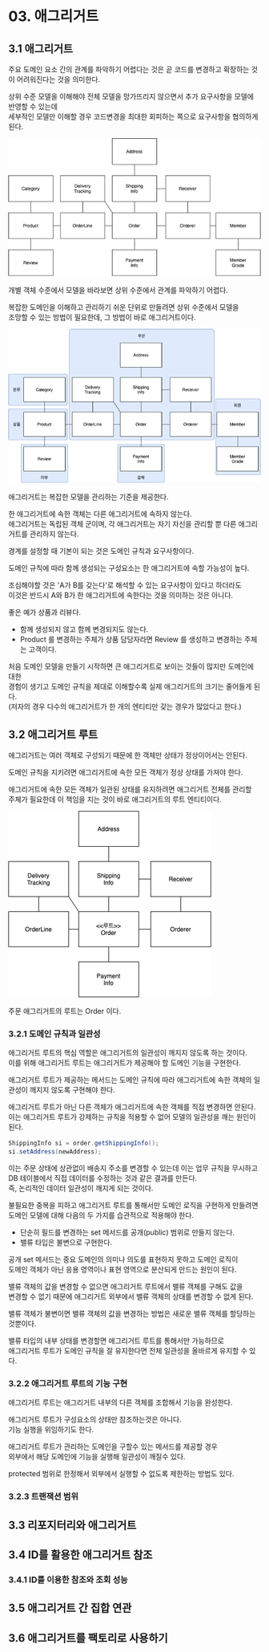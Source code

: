 # 03. 애그리거트

## 3.1 애그리거트

주요 도메인 요소 간의 관계를 파악하기 어렵다는 것은 곧 코드를 변경하고 확장하는 것이 어려워진다는 것을 의미한다.

상위 수준 모델을 이해해야 전체 모델을 망가뜨리지 않으면서 추가 요구사항을 모델에 반영할 수 있는데  
세부적인 모델만 이해할 경우 코드변경을 최대한 회피하는 쪽으로 요구사항을 협의하게 된다.

![01.png](img/01.png)

개별 객체 수준에서 모델을 바라보면 상위 수준에서 관계를 파악하기 어렵다.

복잡한 도메인을 이해하고 관리하기 쉬운 단위로 만들려면 상위 수준에서 모델을  
조망할 수 있는 방법이 필요한데, 그 방법이 바로 애그리거트이다.

![img.png](img/02.png)

애그리거트는 복잡한 모델을 관리하는 기준을 제공한다.

한 애그리거트에 속한 객체는 다른 애그리거트에 속하지 않는다.   
애그리거트는 독립된 객체 군이며, 각 애그리거트는 자기 자신을 관리할 뿐 다른 애그리거트를 관리하지 않는다.

경계를 설정할 때 기본이 되는 것은 도메인 규칙과 요구사항이다. 

도메인 규칙에 따라 함께 생성되는 구성요소는 한 애그리거트에 속할 가능성이 높다. 

조심해야할 것은 'A가 B를 갖는다'로 해석할 수 있는 요구사항이 있다고 하더라도   
이것은 반드시 A와 B가 한 애그리거트에 속한다는 것을 의미하는 것은 아니다. 

좋은 예가 상품과 리뷰다.   

- 함께 생성되지 않고 함께 변경되지도 않는다.
- Product 를 변경하는 주체가 상품 담당자라면 Review 를 생성하고 변경하는 주체는 고객이다.

처음 도메인 모델을 만들기 시작하면 큰 애그리거트로 보이는 것들이 많지만 도메인에 대한  
경험이 생기고 도메인 규칙을 제대로 이해할수록 실제 애그리거트의 크기는 줄어들게 된다.  
(저자의 경우 다수의 애그리거트가 한 개의 엔티티만 갖는 경우가 많았다고 한다.)

## 3.2 애그리거트 루트

애그리거트는 여러 객체로 구성되기 때문에 한 객체만 상태가 정상이어서는 안된다.  

도메인 규칙을 지키려면 애그리거트에 속한 모든 객체가 정상 상태를 가져야 한다.

애그리거트에 속한 모든 객체가 일관된 상태를 유지하려면 애그리거트 전체를 관리할  
주체가 필요한데 이 책임을 지는 것이 바로 애그리거트의 루트 엔티티이다.

![03.png](img/03.png)

주문 애그리거트의 루트는 Order 이다.

### 3.2.1 도메인 규칙과 일관성

애그리거트 루트의 핵심 역할은 애그리거트의 일관성이 깨지지 않도록 하는 것이다.  
이를 위해 애그리거트 루트는 애그리거트가 제공해야 할 도메인 기능을 구현한다. 

애그리거트 루트가 제공하는 메서드는 도메인 규칙에 따라 애그리거트에 속한 객체의 일관성이 깨지지 않도록 구현해야 한다.

애그리거트 루트가 아닌 다른 객체가 애그리거트에 속한 객체를 직접 변경하면 안된다.  
이는 애그리거트 루트가 강제하는 규칙을 적용할 수 없어 모델의 일관성을 깨는 원인이 된다.

```java
ShippingInfo si = order.getShippingInfo();
si.setAddress(newAddress);
```

이는 주문 상태에 상관없이 배송지 주소를 변경할 수 있는데 이는 업무 규칙을 무시하고   
DB 테이블에서 직접 데이터를 수정하는 것과 같은 결과를 만든다.  
즉, 논리적인 데이터 일관성이 깨지게 되는 것이다.

불필요한 중복을 피하고 애그리거트 루트를 통해서만 도메인 로직을 구현하게 만들려면   
도메인 모델에 대해 다음의 두 가지를 습관적으로 적용해야 한다.

- 단순히 필드를 변경하는 set 메서드를 공개(public) 범위로 만들지 않는다.
- 밸류 타입은 불변으로 구현한다.

공개 set 메서드는 중요 도메인의 의미나 의도를 표현하지 못하고 도메인 로직이  
도메인 객체가 아닌 응용 영역이나 표현 영역으로 분산되게 만드는 원인이 된다.

밸류 객체의 값을 변경할 수 없으면 애그리거트 루트에서 밸류 객체를 구해도 값을   
변경할 수 없기 때문에 애그리거트 외부에서 밸류 객체의 상태를 변경할 수 없게 된다.

밸류 객체가 불변이면 밸류 객체의 값을 변경하는 방법은 새로운 밸류 객체를 할당하는 것뿐이다.

밸류 타입의 내부 상태를 변경할면 애그리거트 루트를 통해서만 가능하므로  
애그리거트 루트가 도메인 규칙을 잘 유지한다면 전체 일관성을 올바르게 유지할 수 있다.

### 3.2.2 애그리거트 루트의 기능 구현

애그리거트 루트는 애그리거트 내부의 다른 객체를 조합해서 기능을 완성한다.

애그리거트 루트가 구성요소의 상태만 참조하는것은 아니다.  
기능 실행을 위임하기도 한다.

애그리거트 루트가 관리하는 도메인을 구할수 있는 메서드를 제공할 경우  
외부에서 해당 도메인에 기능을 실행해 일관성이 깨질수 있다.

protected 범위로 한정해서 외부에서 실행할 수 없도록 제한하는 방법도 있다.

### 3.2.3 트랜잭션 범위

## 3.3 리포지터리와 애그리거트

## 3.4 ID를 활용한 애그리거트 참조

### 3.4.1 ID를 이용한 참조와 조회 성능

## 3.5 애그리거트 간 집합 연관

## 3.6 애그리거트를 팩토리로 사용하기
